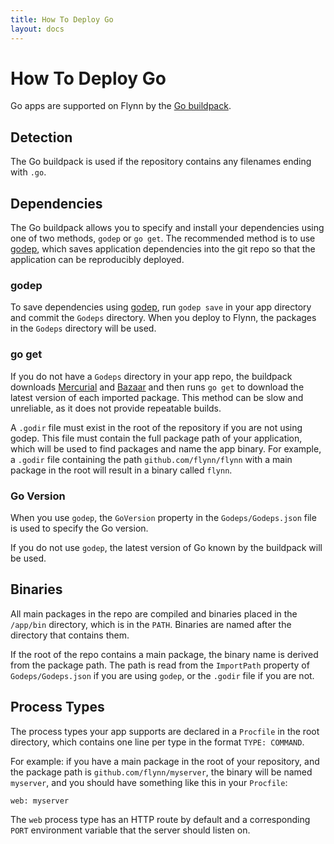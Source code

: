 ```yaml
---
title: How To Deploy Go
layout: docs
---
```


# How To Deploy Go

Go apps are supported on Flynn by the [Go
buildpack](https://github.com/kr/heroku-buildpack-go). 

## Detection

The Go buildpack is used if the repository contains any filenames ending with `.go`.

## Dependencies

The Go buildpack allows you to specify and install your dependencies using one
of two methods, `godep` or `go get`. The recommended method is to use
[godep](https://github.com/tools/godep), which saves application dependencies
into the git repo so that the application can be reproducibly deployed.

### godep

To save dependencies using [godep](https://github.com/tools/godep), run `godep save` in your app directory and commit the `Godeps` directory. When you deploy
to Flynn, the packages in the `Godeps` directory will be used.

### go get

If you do not have a `Godeps` directory in your app repo, the buildpack
downloads [Mercurial](http://mercurial.selenic.com/) and
[Bazaar](http://bazaar.canonical.com/en/) and then runs `go get` to download the
latest version of each imported package. This method can be slow and unreliable, as it does not provide repeatable builds.

A `.godir` file must exist in the root of the repository if you are not using
godep. This file must contain the full package path of your application, which
will be used to find packages and name the app binary. For example, a `.godir`
file containing the path `github.com/flynn/flynn` with a main package in the
root will result in a binary called `flynn`.

### Go Version

When you use `godep`, the `GoVersion` property in the `Godeps/Godeps.json` file
is used to specify the Go version.

If you do not use `godep`, the latest version of Go known by the buildpack will
be used.

## Binaries

All main packages in the repo are compiled and binaries placed in the `/app/bin`
directory, which is in the `PATH`. Binaries are named after the directory that
contains them.

If the root of the repo contains a main package, the binary name
is derived from the package path. The path is read from the `ImportPath` property
of `Godeps/Godeps.json` if you are using `godep`, or the `.godir` file if you
are not.

## Process Types

The process types your app supports are declared in a `Procfile` in the root
directory, which contains one line per type in the format `TYPE: COMMAND`.

For example: if you have a main package in the root of your repository, and the
package path is `github.com/flynn/myserver`, the binary will be named
`myserver`, and you should have something like this in your `Procfile`:

```text
web: myserver
```

The `web` process type has an HTTP route by default and a corresponding `PORT`
environment variable that the server should listen on.
